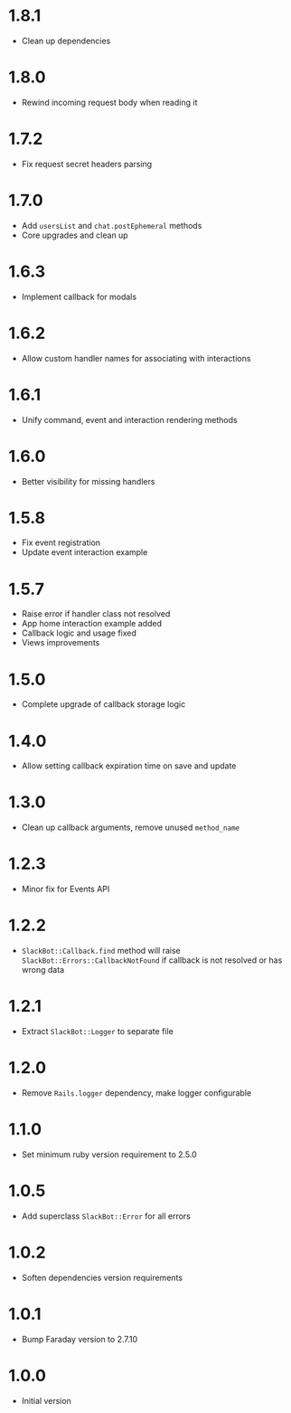 # 1.8.1

- Clean up dependencies

# 1.8.0

- Rewind incoming request body when reading it

# 1.7.2

- Fix request secret headers parsing

# 1.7.0

- Add `usersList` and `chat.postEphemeral` methods
- Core upgrades and clean up

# 1.6.3

- Implement callback for modals

# 1.6.2

- Allow custom handler names for associating with interactions

# 1.6.1

- Unify command, event and interaction rendering methods

# 1.6.0

- Better visibility for missing handlers

# 1.5.8

- Fix event registration
- Update event interaction example

# 1.5.7

- Raise error if handler class not resolved
- App home interaction example added
- Callback logic and usage fixed
- Views improvements

# 1.5.0

- Complete upgrade of callback storage logic

# 1.4.0

- Allow setting callback expiration time on save and update

# 1.3.0

- Clean up callback arguments, remove unused `method_name`

# 1.2.3

- Minor fix for Events API

# 1.2.2

- `SlackBot::Callback.find` method will raise `SlackBot::Errors::CallbackNotFound` if callback is not resolved or has wrong data

# 1.2.1

- Extract `SlackBot::Logger` to separate file

# 1.2.0

- Remove `Rails.logger` dependency, make logger configurable

# 1.1.0

- Set minimum ruby version requirement to 2.5.0

# 1.0.5

- Add superclass `SlackBot::Error` for all errors

# 1.0.2

- Soften dependencies version requirements

# 1.0.1

- Bump Faraday version to 2.7.10

# 1.0.0

- Initial version
